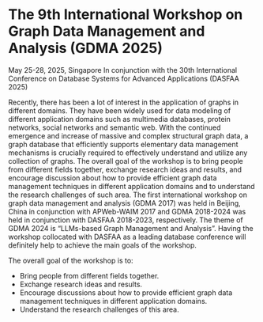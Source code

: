 # The 9th International Workshop on Graph Data Management and Analysis (GDMA 2025) 
May 25-28, 2025, Singapore
In conjunction with the 30th International Conference on Database Systems for Advanced Applications (DASFAA 2025)

Recently, there has been a lot of interest in the application of graphs in different domains. They have been widely used for data modeling of different application domains such as multimedia databases, protein networks, social networks and semantic web. With the continued emergence and increase of massive and complex structural graph data, a graph database that efficiently supports elementary data management mechanisms is crucially required to effectively understand and utilize any collection of graphs.
The overall goal of the workshop is to bring people from different fields together, exchange research ideas and results, and encourage discussion about how to provide efficient graph data management techniques in different application domains and to understand the research challenges of such area. The first international workshop on graph data management and analysis (GDMA 2017) was held in Beijing, China in conjunction with APWeb-WAIM 2017 and GDMA 2018-2024 was held in conjunction with DASFAA 2018-2023, respectively. The theme of GDMA 2024 is “LLMs-based Graph Management and Analysis”. Having the workshop collocated with DASFAA as a leading database conference will definitely help to achieve the main goals of the workshop.

The overall goal of the workshop is to:
- Bring people from different fields together.
- Exchange research ideas and results.
- Encourage discussions about how to provide efficient graph data management techniques in different application domains.
- Understand the research challenges of this area.


